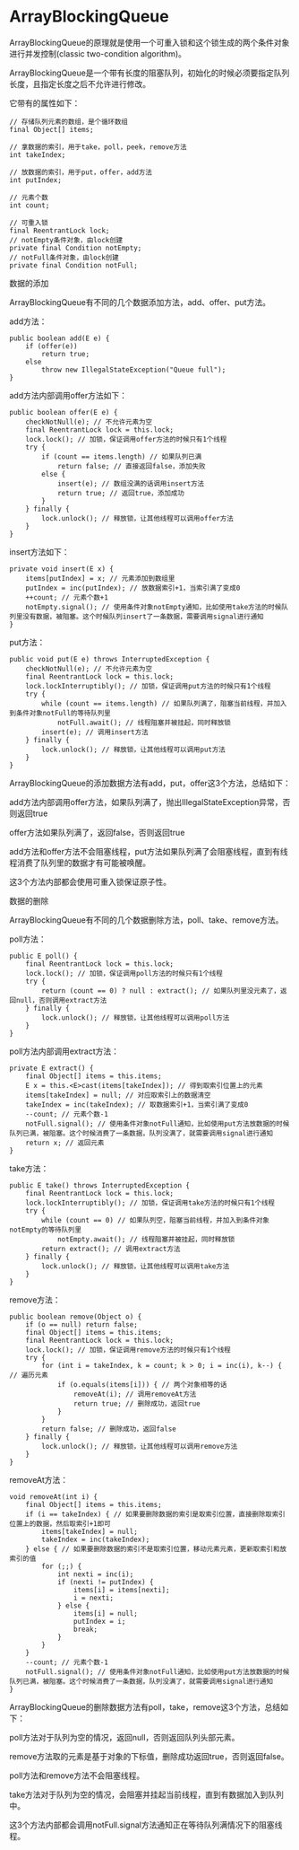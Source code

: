 # ArrayBlockingQueue

ArrayBlockingQueue的原理就是使用一个可重入锁和这个锁生成的两个条件对象进行并发控制(classic two-condition algorithm)。

ArrayBlockingQueue是一个带有长度的阻塞队列，初始化的时候必须要指定队列长度，且指定长度之后不允许进行修改。

它带有的属性如下：

```
// 存储队列元素的数组，是个循环数组
final Object[] items;

// 拿数据的索引，用于take，poll，peek，remove方法
int takeIndex;

// 放数据的索引，用于put，offer，add方法
int putIndex;

// 元素个数
int count;

// 可重入锁
final ReentrantLock lock;
// notEmpty条件对象，由lock创建
private final Condition notEmpty;
// notFull条件对象，由lock创建
private final Condition notFull;
```

数据的添加

ArrayBlockingQueue有不同的几个数据添加方法，add、offer、put方法。

add方法：

```
public boolean add(E e) {
    if (offer(e))
        return true;
    else
        throw new IllegalStateException("Queue full");
}
```

add方法内部调用offer方法如下：

```
public boolean offer(E e) {
    checkNotNull(e); // 不允许元素为空
    final ReentrantLock lock = this.lock;
    lock.lock(); // 加锁，保证调用offer方法的时候只有1个线程
    try {
        if (count == items.length) // 如果队列已满
            return false; // 直接返回false，添加失败
        else {
            insert(e); // 数组没满的话调用insert方法
            return true; // 返回true，添加成功
        }
    } finally {
        lock.unlock(); // 释放锁，让其他线程可以调用offer方法
    }
}
```

insert方法如下：

```
private void insert(E x) {
    items[putIndex] = x; // 元素添加到数组里
    putIndex = inc(putIndex); // 放数据索引+1，当索引满了变成0
    ++count; // 元素个数+1
    notEmpty.signal(); // 使用条件对象notEmpty通知，比如使用take方法的时候队列里没有数据，被阻塞。这个时候队列insert了一条数据，需要调用signal进行通知
}
```

put方法：

```
public void put(E e) throws InterruptedException {
    checkNotNull(e); // 不允许元素为空
    final ReentrantLock lock = this.lock;
    lock.lockInterruptibly(); // 加锁，保证调用put方法的时候只有1个线程
    try {
        while (count == items.length) // 如果队列满了，阻塞当前线程，并加入到条件对象notFull的等待队列里
            notFull.await(); // 线程阻塞并被挂起，同时释放锁
        insert(e); // 调用insert方法
    } finally {
        lock.unlock(); // 释放锁，让其他线程可以调用put方法
    }
}
```

ArrayBlockingQueue的添加数据方法有add，put，offer这3个方法，总结如下：

add方法内部调用offer方法，如果队列满了，抛出IllegalStateException异常，否则返回true

offer方法如果队列满了，返回false，否则返回true

add方法和offer方法不会阻塞线程，put方法如果队列满了会阻塞线程，直到有线程消费了队列里的数据才有可能被唤醒。

这3个方法内部都会使用可重入锁保证原子性。

数据的删除

ArrayBlockingQueue有不同的几个数据删除方法，poll、take、remove方法。

poll方法：

```
public E poll() {
    final ReentrantLock lock = this.lock;
    lock.lock(); // 加锁，保证调用poll方法的时候只有1个线程
    try {
        return (count == 0) ? null : extract(); // 如果队列里没元素了，返回null，否则调用extract方法
    } finally {
        lock.unlock(); // 释放锁，让其他线程可以调用poll方法
    }
}
```

poll方法内部调用extract方法：

```
private E extract() {
    final Object[] items = this.items;
    E x = this.<E>cast(items[takeIndex]); // 得到取索引位置上的元素
    items[takeIndex] = null; // 对应取索引上的数据清空
    takeIndex = inc(takeIndex); // 取数据索引+1，当索引满了变成0
    --count; // 元素个数-1
    notFull.signal(); // 使用条件对象notFull通知，比如使用put方法放数据的时候队列已满，被阻塞。这个时候消费了一条数据，队列没满了，就需要调用signal进行通知
    return x; // 返回元素
}
```

take方法：

```
public E take() throws InterruptedException {
    final ReentrantLock lock = this.lock;
    lock.lockInterruptibly(); // 加锁，保证调用take方法的时候只有1个线程
    try {
        while (count == 0) // 如果队列空，阻塞当前线程，并加入到条件对象notEmpty的等待队列里
            notEmpty.await(); // 线程阻塞并被挂起，同时释放锁
        return extract(); // 调用extract方法
    } finally {
        lock.unlock(); // 释放锁，让其他线程可以调用take方法
    }
}
```

remove方法：

```
public boolean remove(Object o) {
    if (o == null) return false;
    final Object[] items = this.items;
    final ReentrantLock lock = this.lock;
    lock.lock(); // 加锁，保证调用remove方法的时候只有1个线程
    try {
        for (int i = takeIndex, k = count; k > 0; i = inc(i), k--) { // 遍历元素
            if (o.equals(items[i])) { // 两个对象相等的话
                removeAt(i); // 调用removeAt方法
                return true; // 删除成功，返回true
            }
        }
        return false; // 删除成功，返回false
    } finally {
        lock.unlock(); // 释放锁，让其他线程可以调用remove方法
    }
}
```

removeAt方法：

```
void removeAt(int i) {
    final Object[] items = this.items;
    if (i == takeIndex) { // 如果要删除数据的索引是取索引位置，直接删除取索引位置上的数据，然后取索引+1即可
        items[takeIndex] = null;
        takeIndex = inc(takeIndex);
    } else { // 如果要删除数据的索引不是取索引位置，移动元素元素，更新取索引和放索引的值
        for (;;) {
            int nexti = inc(i);
            if (nexti != putIndex) {
                items[i] = items[nexti];
                i = nexti;
            } else {
                items[i] = null;
                putIndex = i;
                break;
            }
        }
    }
    --count; // 元素个数-1
    notFull.signal(); // 使用条件对象notFull通知，比如使用put方法放数据的时候队列已满，被阻塞。这个时候消费了一条数据，队列没满了，就需要调用signal进行通知
}
```

ArrayBlockingQueue的删除数据方法有poll，take，remove这3个方法，总结如下：

poll方法对于队列为空的情况，返回null，否则返回队列头部元素。

remove方法取的元素是基于对象的下标值，删除成功返回true，否则返回false。

poll方法和remove方法不会阻塞线程。

take方法对于队列为空的情况，会阻塞并挂起当前线程，直到有数据加入到队列中。

这3个方法内部都会调用notFull.signal方法通知正在等待队列满情况下的阻塞线程。
